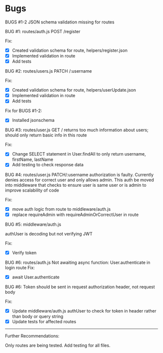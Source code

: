 # Bugs

BUGS #1-2
JSON schema validation missing for routes

BUG #1:
routes/auth.js
POST /register

Fix:

- [x] Created validation schema for route, helpers/register.json
- [x] Implemented validation in route
- [x] Add tests

BUG #2:
routes/users.js
PATCH /:username

Fix:

- [x] Created validation schema for route, helpers/userUpdate.json
- [x] Implemented validation in route
- [x] Add tests

Fix for BUGS #1-2:

- [x] Installed jsonschema

BUG #3:
routes/user.js
GET / returns too much information about users; should only return basic info in this route

Fix:

- [x] Change SELECT statement in User.findAll to only return username, firstName, lastName
- [x] Add testing to check response data

BUG #4:
routes/user.js
PATCH/:username authorization is faulty. Currently denies access for correct user and only allows admin. This auth be moved into middleware that checks to ensure user is same user or is admin to improve scalability of code

Fix:

- [x] move auth logic from route to middleware/auth.js
- [x] replace requireAdmin with requireAdminOrCorrectUser in route

BUG #5:
middleware/auth.js

authUser is decoding but not verifying JWT

Fix:

- [x] Verify token

BUG #6:
routes/auth.js
Not awaiting async function: User.authenticate in login route
Fix:

- [x] await User.authenticate

BUG #6:
Token should be sent in request authorization header, not request body

Fix:

- [x] Update middleware/auth.js authUser to check for token in header rather than body or query string
- [x] Update tests for affected routes

---

Further Recommendations:

Only routes are being tested. Add testing for all files.

